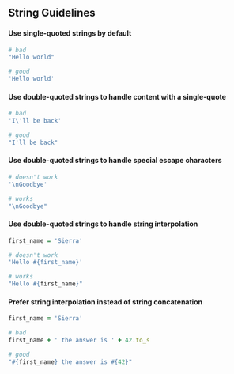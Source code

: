 ## String Guidelines


#### Use single-quoted strings by default

```ruby
# bad
"Hello world"

# good
'Hello world'
```


#### Use double-quoted strings to handle content with a single-quote

```ruby
# bad
'I\'ll be back'

# good
"I'll be back"
```


#### Use double-quoted strings to handle special escape characters

```ruby
# doesn't work
'\nGoodbye'

# works
"\nGoodbye"
```


#### Use double-quoted strings to handle string interpolation

```ruby
first_name = 'Sierra'

# doesn't work
'Hello #{first_name}'

# works
"Hello #{first_name}"
```


#### Prefer string interpolation instead of string concatenation

```ruby
first_name = 'Sierra'

# bad
first_name + ' the answer is ' + 42.to_s

# good
"#{first_name} the answer is #{42}"
```
